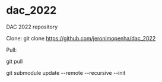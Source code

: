 # dac_2022
DAC 2022 repository

Clone:
git clone https://github.com/jeronimopenha/dac_2022

Pull:

git pull

git submodule update --remote --recursive --init
